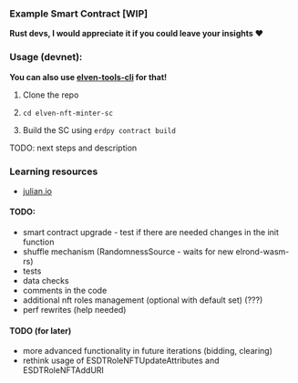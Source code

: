 ### Example Smart Contract [WIP]

**Rust devs, I would appreciate it if you could leave your insights ❤️**

### Usage (devnet):

**You can also use [elven-tools-cli](https://github.com/juliancwirko/elven-tools-cli/tree/development) for that!**

1. Clone the repo

2. `cd elven-nft-minter-sc`

3. Build the SC using `erdpy contract build`

TODO: next steps and description

### Learning resources

- [julian.io](https://www.julian.io/)


#### TODO:

- smart contract upgrade - test if there are needed changes in the init function
- shuffle mechanism (RandomnessSource - waits for new elrond-wasm-rs)
- tests
- data checks 
- comments in the code
- additional nft roles management (optional with default set) (???)
- perf rewrites (help needed)

#### TODO (for later)
- more advanced functionality in future iterations (bidding, clearing)
- rethink usage of ESDTRoleNFTUpdateAttributes and ESDTRoleNFTAddURI
